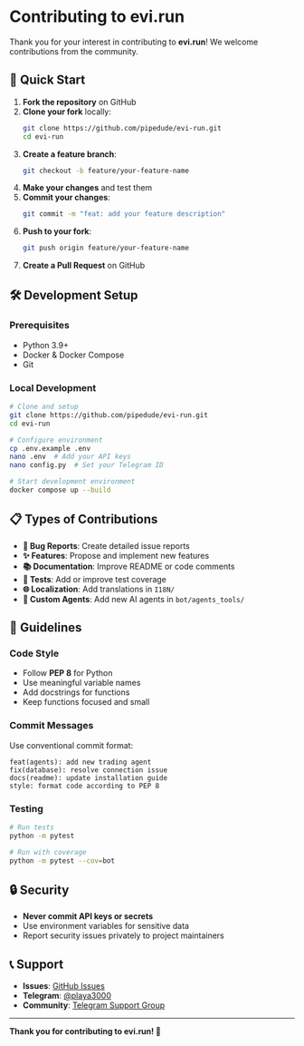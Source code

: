 # Contributing to evi.run

Thank you for your interest in contributing to **evi.run**! We welcome contributions from the community.

## 🚀 Quick Start

1. **Fork the repository** on GitHub
2. **Clone your fork** locally:
   ```bash
   git clone https://github.com/pipedude/evi-run.git
   cd evi-run
   ```
3. **Create a feature branch**:
   ```bash
   git checkout -b feature/your-feature-name
   ```
4. **Make your changes** and test them
5. **Commit your changes**:
   ```bash
   git commit -m "feat: add your feature description"
   ```
6. **Push to your fork**:
   ```bash
   git push origin feature/your-feature-name
   ```
7. **Create a Pull Request** on GitHub

## 🛠️ Development Setup

### Prerequisites
- Python 3.9+
- Docker & Docker Compose
- Git

### Local Development
```bash
# Clone and setup
git clone https://github.com/pipedude/evi-run.git
cd evi-run

# Configure environment
cp .env.example .env
nano .env  # Add your API keys
nano config.py  # Set your Telegram ID

# Start development environment
docker compose up --build
```

## 📋 Types of Contributions

- **🐛 Bug Reports**: Create detailed issue reports
- **✨ Features**: Propose and implement new features
- **📚 Documentation**: Improve README or code comments
- **🧪 Tests**: Add or improve test coverage
- **🌐 Localization**: Add translations in `I18N/`
- **🤖 Custom Agents**: Add new AI agents in `bot/agents_tools/`

## 🎯 Guidelines

### Code Style
- Follow **PEP 8** for Python
- Use meaningful variable names
- Add docstrings for functions
- Keep functions focused and small

### Commit Messages
Use conventional commit format:
```
feat(agents): add new trading agent
fix(database): resolve connection issue
docs(readme): update installation guide
style: format code according to PEP 8
```

### Testing
```bash
# Run tests
python -m pytest

# Run with coverage
python -m pytest --cov=bot
```

## 🔒 Security

- **Never commit API keys or secrets**
- Use environment variables for sensitive data
- Report security issues privately to project maintainers

## 📞 Support

- **Issues**: [GitHub Issues](https://github.com/pipedude/evi-run/issues)
- **Telegram**: [@playa3000](https://t.me/playa3000)
- **Community**: [Telegram Support Group](https://t.me/evi_run)

---

**Thank you for contributing to evi.run! 🚀**
